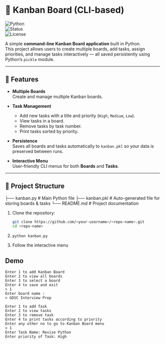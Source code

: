 # 📝 Kanban Board (CLI-based)

![Python](https://img.shields.io/badge/Python-3.x-blue?logo=python&logoColor=white)  
![Status](https://img.shields.io/badge/Status-Active-success)  
![License](https://img.shields.io/badge/License-MIT-green)  

A simple **command-line Kanban Board application** built in Python.  
This project allows users to create multiple boards, add tasks, assign priorities, and manage tasks interactively — all saved persistently using Python’s `pickle` module.  

---

## 🚀 Features

- **Multiple Boards**  
  Create and manage multiple Kanban boards.

- **Task Management**  
  - Add new tasks with a title and priority (`High`, `Medium`, `Low`).  
  - View tasks in a board.  
  - Remove tasks by task number.  
  - Print tasks sorted by priority.

- **Persistence**  
  Saves all boards and tasks automatically to `kanban.pkl` so your data is preserved between runs.

- **Interactive Menu**  
  User-friendly CLI menus for both **Boards** and **Tasks**.

---

## 📂 Project Structure
├── kanban.py # Main Python file
├── kanban.pkl # Auto-generated file for storing boards & tasks
└── README.md # Project documentation


1. Clone the repository:
   ```bash
   git clone https://github.com/<your-username>/<repo-name>.git
   cd <repo-name>
   ```

2. ```Run the program:
   python kanban.py
    ```
3. Follow the interactive menu

## Demo

```
Enter 1 to add Kanban Board
Enter 2 to view all boards
Enter 3 to select a board
Enter 4 to save and exit
> 1
Enter board name :
> GDSC Interview Prep

Enter 1 to add Task
Enter 2 to view tasks
Enter 3 to remove task
Enter 4 to print tasks according to priority
Enter any other no to go to Kanban Board menu
> 1
Enter Task Name: Revise Python
Enter priority of Task: High
```
